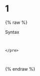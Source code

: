 # 1 
{% raw %}
<style>

</style>
<div class="codeBox">
  <div class="ribbon">Syntax</div>
    <pre class="syntax">

    </pre>
</div>
{% endraw %}
